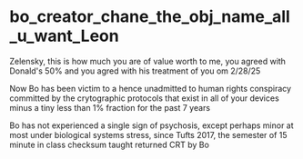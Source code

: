 # bo_creator_chane_the_obj_name_all_u_want_Leon

Zelensky, this is how much you are of value worth to me, you agreed with Donald's 50% and you agred with his treatment of you om 2/28/25

Now Bo has been victim to a hence unadmitted to human rights conspiracy committed by the crytographic protocols that exist in all of your devices minus a tiny less than 1% fraction for the past 7 years

Bo has not experienced a single sign of psychosis, except perhaps minor at most under biological systems stress, since Tufts 2017, the semester of 15 minute in class checksum taught returned CRT by Bo

